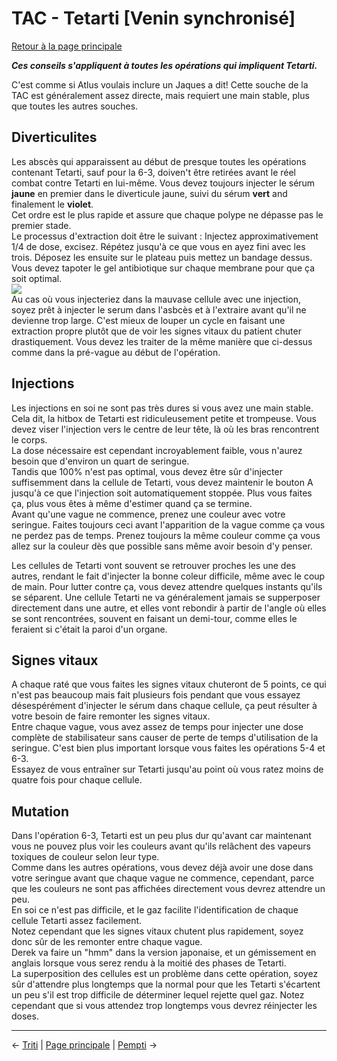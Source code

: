 
# TAC - Tetarti [Venin synchronisé]

[Retour à la page principale](../../index/fr/index.md)

***Ces conseils s'appliquent à toutes les opérations qui impliquent Tetarti.*** <br>

C'est comme si Atlus voulais inclure un Jaques a dit! Cette souche de la TAC est généralement assez directe, mais requiert une main stable, plus que toutes les autres souches. <br>

## Diverticulites

Les abscès qui apparaissent au début de presque toutes les opérations contenant Tetarti, sauf pour la 6-3, doiven't être retirées avant le réel combat contre Tetarti en lui-même. Vous devez toujours injecter le sérum **jaune** en premier dans le diverticule jaune, suivi du sérum **vert** and finalement le **violet**. <br>
Cet ordre est le plus rapide et assure que chaque polype ne dépasse pas le premier stade. <br>
Le processus d'extraction doit être le suivant : Injectez approximativement 1/4 de dose, excisez. Répétez jusqu'à ce que vous en ayez fini avec les trois. Déposez les ensuite sur le plateau puis mettez un bandage dessus. Vous devez tapoter le gel antibiotique sur chaque membrane pour que ça soit optimal. <br>
![](../img/tetarti_diverticula.gif) <br>
Au cas où vous injecteriez dans la mauvase cellule avec une injection, soyez prêt à injecter le serum dans l'asbcès et à l'extraire avant qu'il ne devienne trop large. C'est mieux de louper un cycle en faisant une extraction propre plutôt que de voir les signes vitaux du patient chuter drastiquement. Vous devez les traiter de la même manière que ci-dessus comme dans la pré-vague au début de l'opération. <br>
 
## Injections

Les injections en soi ne sont pas très dures si vous avez une main stable. Cela dit, la hitbox de Tetarti est ridiculeusement petite et trompeuse. Vous devez viser l'injection vers le centre de leur tête, là où les bras rencontrent le corps. <br>
La dose nécessaire est cependant incroyablement faible, vous n'aurez besoin que d'environ un quart de seringue. <br>
Tandis que 100% n'est pas optimal, vous devez être sûr d'injecter suffisemment dans la cellule de Tetarti, vous devez maintenir le bouton A jusqu'à ce que l'injection soit automatiquement stoppée. Plus vous faites ça, plus vous êtes à même d'estimer quand ça se termine. <br>
Avant qu'une vague ne commence, prenez une couleur avec votre seringue. Faites toujours ceci avant l'apparition de la vague comme ça vous ne perdez pas de temps. Prenez toujours la même couleur comme ça vous allez sur la couleur dès que possible sans même avoir besoin d'y penser. <br>

Les cellules de Tetarti vont souvent se retrouver proches les une des autres, rendant le fait d'injecter la bonne coleur difficile, même avec le coup de main. Pour lutter contre ça, vous devez attendre quelques instants qu'ils se séparent. Une cellule Tetarti ne va généralement jamais se supperposer directement dans une autre, et elles vont rebondir à partir de l'angle où elles se sont rencontrées, souvent en faisant un demi-tour, comme elles le feraient si c'était la paroi d'un organe. <br>

## Signes vitaux

A chaque raté que vous faites les signes vitaux chuteront de 5 points, ce qui n'est pas beaucoup mais fait plusieurs fois pendant que vous essayez désespérément d'injecter le sérum dans chaque cellule, ça peut résulter à votre besoin de faire remonter les signes vitaux. <br>
Entre chaque vague, vous avez assez de temps pour injecter une dose complète de stabilisateur sans causer de perte de temps d'utilisation de la seringue. C'est bien plus important lorsque vous faites les opérations 5-4 et 6-3. <br>
Essayez de vous entraîner sur Tetarti jusqu'au point où vous ratez moins de quatre fois pour chaque cellule. <br>

## Mutation

Dans l'opération 6-3, Tetarti est un peu plus dur qu'avant car maintenant vous ne pouvez plus voir les couleurs avant qu'ils relâchent des vapeurs toxiques de couleur selon leur type. <br>
Comme dans les autres opérations, vous devez déjà avoir une dose dans votre seringue avant que chaque vague ne commence, cependant, parce que les couleurs ne sont pas affichées directement vous devrez attendre un peu. <br>
En soi ce n'est pas difficile, et le gaz facilite l'identification de chaque cellule Tetarti assez facilement. <br>
Notez cependant que les signes vitaux chutent plus rapidement, soyez donc sûr de les remonter entre chaque vague. <br>
Derek va faire un "hmm" dans la version japonaise, et un gémissement en anglais lorsque vous serez rendu à la moitié des phases de Tetarti. <br>
La superposition des cellules est un problème dans cette opération, soyez sûr d'attendre plus longtemps que la normal pour que les Tetarti s'écartent un peu s'il est trop difficile de déterminer lequel rejette quel gaz. Notez cependant que si vous attendez trop longtemps vous devrez réinjecter les doses. <br>

---

← [Triti](triti.md) | [Page principale](../../index/fr/index.md) | [Pempti](pempti.md) →